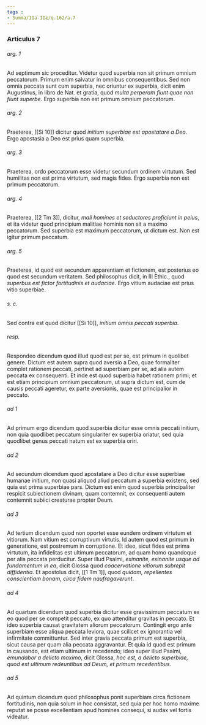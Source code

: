 ```yaml
---
tags : 
- Summa/IIa-IIæ/q.162/a.7
---
```


### Articulus 7

###### arg. 1
Ad septimum sic proceditur. Videtur quod superbia non sit primum omnium peccatorum. Primum enim salvatur in omnibus consequentibus. Sed non omnia peccata sunt cum superbia, nec oriuntur ex superbia, dicit enim Augustinus, in libro de Nat. et gratia, quod *multa perperam fiunt quae non fiunt superbe*. Ergo superbia non est primum omnium peccatorum.

###### arg. 2
Praeterea, [[Si 10]] dicitur quod *initium superbiae est apostatare a Deo*. Ergo apostasia a Deo est prius quam superbia.

###### arg. 3
Praeterea, ordo peccatorum esse videtur secundum ordinem virtutum. Sed humilitas non est prima virtutum, sed magis fides. Ergo superbia non est primum peccatorum.

###### arg. 4
Praeterea, [[2 Tm 3]], dicitur, *mali homines et seductores proficiunt in peius*, et ita videtur quod principium malitiae hominis non sit a maximo peccatorum. Sed superbia est maximum peccatorum, ut dictum est. Non est igitur primum peccatum.

###### arg. 5
Praeterea, id quod est secundum apparentiam et fictionem, est posterius eo quod est secundum veritatem. Sed philosophus dicit, in III Ethic., quod *superbus est fictor fortitudinis et audaciae*. Ergo vitium audaciae est prius vitio superbiae.

###### s. c.
Sed contra est quod dicitur [[Si 10]], *initium omnis peccati superbia*.

###### resp.
Respondeo dicendum quod illud quod est per se, est primum in quolibet genere. Dictum est autem supra quod aversio a Deo, quae formaliter complet rationem peccati, pertinet ad superbiam per se, ad alia autem peccata ex consequenti. Et inde est quod superbia habet rationem primi; et est etiam principium omnium peccatorum, ut supra dictum est, cum de causis peccati ageretur, ex parte aversionis, quae est principalior in peccato.

###### ad 1
Ad primum ergo dicendum quod superbia dicitur esse omnis peccati initium, non quia quodlibet peccatum singulariter ex superbia oriatur, sed quia quodlibet genus peccati natum est ex superbia oriri.

###### ad 2
Ad secundum dicendum quod apostatare a Deo dicitur esse superbiae humanae initium, non quasi aliquod aliud peccatum a superbia existens, sed quia est prima superbiae pars. Dictum est enim quod superbia principaliter respicit subiectionem divinam, quam contemnit, ex consequenti autem contemnit subiici creaturae propter Deum.

###### ad 3
Ad tertium dicendum quod non oportet esse eundem ordinem virtutum et vitiorum. Nam vitium est corruptivum virtutis. Id autem quod est primum in generatione, est postremum in corruptione. Et ideo, sicut fides est prima virtutum, ita infidelitas est ultimum peccatorum, ad quam homo quandoque per alia peccata perducitur. Super illud Psalmi, *exinanite, exinanite usque ad fundamentum in ea*, dicit Glossa quod *coacervatione vitiorum subrepit diffidentia*. Et apostolus dicit, [[1 Tm 1]], quod *quidam, repellentes conscientiam bonam, circa fidem naufragaverunt*.

###### ad 4
Ad quartum dicendum quod superbia dicitur esse gravissimum peccatum ex eo quod per se competit peccato, ex quo attenditur gravitas in peccato. Et ideo superbia causat gravitatem aliorum peccatorum. Contingit ergo ante superbiam esse aliqua peccata leviora, quae scilicet ex ignorantia vel infirmitate committuntur. Sed inter gravia peccata primum est superbia, sicut causa per quam alia peccata aggravantur. Et quia id quod est primum in causando, est etiam ultimum in recedendo; ideo super illud Psalmi, *emundabor a delicto maximo*, dicit Glossa, *hoc est, a delicto superbiae, quod est ultimum redeuntibus ad Deum, et primum recedentibus*.

###### ad 5
Ad quintum dicendum quod philosophus ponit superbiam circa fictionem fortitudinis, non quia solum in hoc consistat, sed quia per hoc homo maxime reputat se posse excellentiam apud homines consequi, si audax vel fortis videatur.


